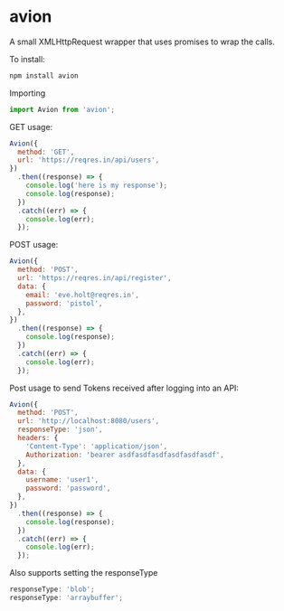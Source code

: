 # avion

A small XMLHttpRequest wrapper that uses promises to wrap the calls.

To install:

```js
npm install avion
```

Importing

```js
import Avion from 'avion';
```

GET usage:

```js
Avion({
  method: 'GET',
  url: 'https://reqres.in/api/users',
})
  .then((response) => {
    console.log('here is my response');
    console.log(response);
  })
  .catch((err) => {
    console.log(err);
  });
```

POST usage:

```js
Avion({
  method: 'POST',
  url: 'https://reqres.in/api/register',
  data: {
    email: 'eve.holt@reqres.in',
    password: 'pistol',
  },
})
  .then((response) => {
    console.log(response);
  })
  .catch((err) => {
    console.log(err);
  });
```

Post usage to send Tokens received after logging into an API:

```js
Avion({
  method: 'POST',
  url: 'http://localhost:8080/users',
  responseType: 'json',
  headers: {
    'Content-Type': 'application/json',
    Authorization: 'bearer asdfasdfasdfasdfasdfasdf',
  },
  data: {
    username: 'user1',
    password: 'password',
  },
})
  .then((response) => {
    console.log(response);
  })
  .catch((err) => {
    console.log(err);
  });
```

Also supports setting the responseType

```js
responseType: 'blob';
responseType: 'arraybuffer';
```
